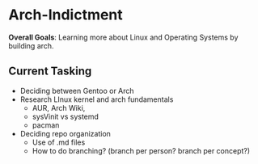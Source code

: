 # Arch-Indictment
**Overall Goals**: Learning more about Linux and Operating Systems by building arch.

## Current Tasking
- Deciding between Gentoo or Arch
- Research LInux kernel and arch fundamentals
	- AUR, Arch Wiki, 
	- sysVinit vs systemd
	- pacman
- Deciding repo organization
	- Use of .md files
	- How to do branching? (branch per person? branch per concept?)
